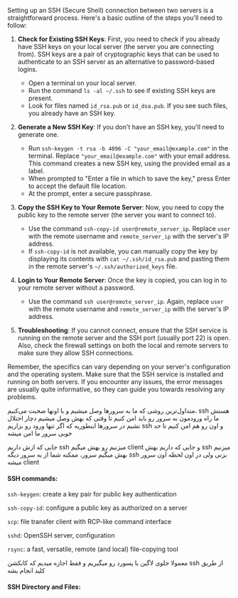 Setting up an SSH (Secure Shell) connection between two servers is a straightforward process. Here's a basic outline of the steps you'll need to follow:

1. **Check for Existing SSH Keys**: First, you need to check if you already have SSH keys on your local server (the server you are connecting from). SSH keys are a pair of cryptographic keys that can be used to authenticate to an SSH server as an alternative to password-based logins.
    - Open a terminal on your local server.
    - Run the command `ls -al ~/.ssh` to see if existing SSH keys are present.
    - Look for files named `id_rsa.pub` or `id_dsa.pub`. If you see such files, you already have an SSH key.
    
1. **Generate a New SSH Key**: If you don't have an SSH key, you'll need to generate one.
    - Run `ssh-keygen -t rsa -b 4096 -C "your_email@example.com"` in the terminal. Replace `"your_email@example.com"` with your email address. This command creates a new SSH key, using the provided email as a label.
    - When prompted to "Enter a file in which to save the key," press Enter to accept the default file location.
    - At the prompt, enter a secure passphrase.
    
1. **Copy the SSH Key to Your Remote Server**: Now, you need to copy the public key to the remote server (the server you want to connect to).
    - Use the command `ssh-copy-id user@remote_server_ip`. Replace `user` with the remote username and `remote_server_ip` with the server's IP address.
    - If `ssh-copy-id` is not available, you can manually copy the key by displaying its contents with `cat ~/.ssh/id_rsa.pub` and pasting them in the remote server's `~/.ssh/authorized_keys` file.
    
1. **Login to Your Remote Server**: Once the key is copied, you can log in to your remote server without a password.
    - Use the command `ssh user@remote_server_ip`. Again, replace `user` with the remote username and `remote_server_ip` with the server's IP address.
    
1. **Troubleshooting**: If you cannot connect, ensure that the SSH service is running on the remote server and the SSH port (usually port 22) is open. Also, check the firewall settings on both the local and remote servers to make sure they allow SSH connections.

Remember, the specifics can vary depending on your server's configuration and the operating system. Make sure that the SSH service is installed and running on both servers. If you encounter any issues, the error messages are usually quite informative, so they can guide you towards resolving any problems.


متداول‌ترین روشی که ما به سرورها وصل میشیم و با اونها صحبت می‌کنیم، ssh هستش
ما راه ورودمون به سرور رو باید امن کنیم تا وقتی که بهش وصل میشیم دچار اختلال نشیم
در سرورها اینطوریه که اگر تنها ورود رو بزاریم ssh و اون رو هم امن کنیم تا حد خوبی سرور ما امن میشه

جایی که ازش داریم ssh میزنیم رو بهش میگیم client و جایی که داریم بهش ssh میزنیم بهش میگیم سرور، ممکنه شما از یه سرور دیگه ssh بزنی ولی در اون لحظه اون سرور میشه client

#### SSH commands:

`ssh-keygen`: create a key pair for public key authentication

`ssh-copy-id`: configure a public key as authorized on a server

`scp`: file transfer client with RCP-like command interface

`sshd`: OpenSSH server, configuration

`rsync`: a fast, versatile, remote (and local) file-copying tool



معمولا جلوی لاگین با پسورد رو میگیریم و فقط اجازه میدیم که کانکشن ssh از طریق کلید انجام بشه

#### SSH Directory and Files:

